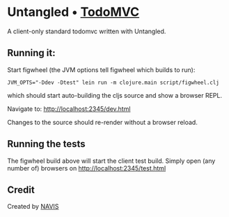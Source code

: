 # Untangled • [TodoMVC](http://todomvc.com)

A client-only standard todomvc written with Untangled.

## Running it:

Start figwheel (the JVM options tell figwheel which builds to run):

```
JVM_OPTS="-Ddev -Dtest" lein run -m clojure.main script/figwheel.clj
```

which should start auto-building the cljs source and show a browser REPL.

Navigate to: [http://localhost:2345/dev.html](http://localhost:2345/dev.html)

Changes to the source should re-render without a browser reload. 

## Running the tests

The figwheel build above will start the client test build. Simply open
(any number of) browsers on 
[http://localhost:2345/test.html](http://localhost:2345/test.html)

## Credit

Created by [NAVIS](http://www.thenavisway.com)
